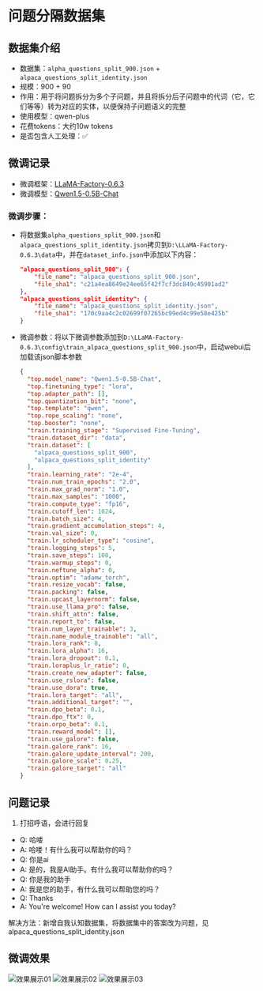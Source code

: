 # 问题分隔数据集

## 数据集介绍
- 数据集：`alpha_questions_split_900.json` + `alpaca_questions_split_identity.json`
- 规模：900 + 90
- 作用：用于将问题拆分为多个子问题，并且将拆分后子问题中的代词（它，它们等等）转为对应的实体，以便保持子问题语义的完整
- 使用模型：qwen-plus
- 花费tokens：大约10w tokens
- 是否包含人工处理：✅


## 微调记录
- 微调框架：[LLaMA-Factory-0.6.3](https://github.com/hiyouga/LLaMA-Factory/releases/tag/v0.6.3)
- 微调模型：[Qwen1.5-0.5B-Chat](https://www.modelscope.cn/models/qwen/Qwen1.5-0.5B-Chat/summary)

### 微调步骤：
- 将数据集`alpha_questions_split_900.json`和`alpaca_questions_split_identity.json`拷贝到`D:\LLaMA-Factory-0.6.3\data`中，并在`dataset_info.json`中添加以下内容：
    ```json
    "alpaca_questions_split_900": {
        "file_name": "alpaca_questions_split_900.json",
        "file_sha1": "c21a4ea8649e24ee65f42f7cf3dc849c45901ad2"
    },
    "alpaca_questions_split_identity": {
        "file_name": "alpaca_questions_split_identity.json",
        "file_sha1": "170c9aa4c2c02699f07265bc99ed4c99e58e425b"
    }
    ```
- 微调参数：将以下微调参数添加到`D:\LLaMA-Factory-0.6.3\config\train_alpaca_questions_split_900.json`中，启动webui后加载该json脚本参数
    ```json
    {
      "top.model_name": "Qwen1.5-0.5B-Chat",
      "top.finetuning_type": "lora",
      "top.adapter_path": [],
      "top.quantization_bit": "none",
      "top.template": "qwen",
      "top.rope_scaling": "none",
      "top.booster": "none",
      "train.training_stage": "Supervised Fine-Tuning",
      "train.dataset_dir": "data",
      "train.dataset": [
        "alpaca_questions_split_900",
        "alpaca_questions_split_identity"
      ],
      "train.learning_rate": "2e-4",
      "train.num_train_epochs": "2.0",
      "train.max_grad_norm": "1.0",
      "train.max_samples": "1000",
      "train.compute_type": "fp16",
      "train.cutoff_len": 1024,
      "train.batch_size": 4,
      "train.gradient_accumulation_steps": 4,
      "train.val_size": 0,
      "train.lr_scheduler_type": "cosine",
      "train.logging_steps": 5,
      "train.save_steps": 100,
      "train.warmup_steps": 0,
      "train.neftune_alpha": 0,
      "train.optim": "adamw_torch",
      "train.resize_vocab": false,
      "train.packing": false,
      "train.upcast_layernorm": false,
      "train.use_llama_pro": false,
      "train.shift_attn": false,
      "train.report_to": false,
      "train.num_layer_trainable": 3,
      "train.name_module_trainable": "all",
      "train.lora_rank": 8,
      "train.lora_alpha": 16,
      "train.lora_dropout": 0.1,
      "train.loraplus_lr_ratio": 0,
      "train.create_new_adapter": false,
      "train.use_rslora": false,
      "train.use_dora": true,
      "train.lora_target": "all",
      "train.additional_target": "",
      "train.dpo_beta": 0.1,
      "train.dpo_ftx": 0,
      "train.orpo_beta": 0.1,
      "train.reward_model": [],
      "train.use_galore": false,
      "train.galore_rank": 16,
      "train.galore_update_interval": 200,
      "train.galore_scale": 0.25,
      "train.galore_target": "all"
    }
    ```


## 问题记录
1. 打招呼语，会进行回复
- Q: 哈喽
- A: 哈喽！有什么我可以帮助你的吗？
- Q: 你是ai
- A: 是的，我是AI助手。有什么我可以帮助你的吗？
- Q: 你是我的助手
- A: 我是您的助手，有什么我可以帮助您的吗？
- Q: Thanks
- A: You're welcome! How can I assist you today?

解决方法：新增自我认知数据集，将数据集中的答案改为问题，见alpaca_questions_split_identity.json


## 微调效果
![效果展示01](https://github.com/xiaojinlii/xiao-qa-generator/blob/main/images/questions_split/display01.png?raw=true)
![效果展示02](https://github.com/xiaojinlii/xiao-qa-generator/blob/main/images/questions_split/display02.png?raw=true)
![效果展示03](https://github.com/xiaojinlii/xiao-qa-generator/blob/main/images/questions_split/display03.png?raw=true)